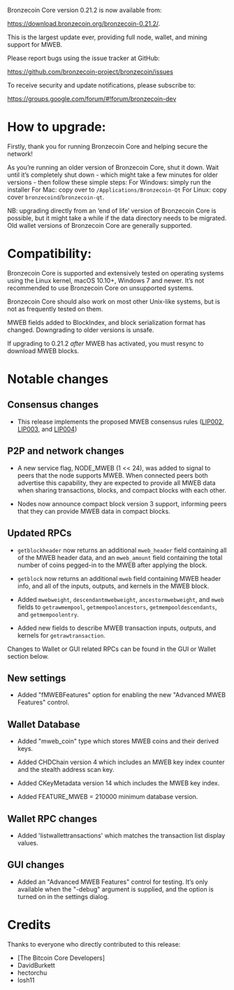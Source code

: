 Bronzecoin Core version 0.21.2 is now available from:

 <https://download.bronzecoin.org/bronzecoin-0.21.2/>.

This is the largest update ever, providing full node, wallet, and mining support for MWEB.

Please report bugs using the issue tracker at GitHub:

  <https://github.com/bronzecoin-project/bronzecoin/issues>

To receive security and update notifications, please subscribe to:

  <https://groups.google.com/forum/#!forum/bronzecoin-dev>


How to upgrade: 
==============

Firstly, thank you for running Bronzecoin Core and helping secure the network!

As you’re running an older version of Bronzecoin Core, shut it down. Wait until it’s completely shut down  - which might take a few minutes for older versions - then follow these simple steps:
For Windows: simply run the installer 
For Mac: copy over to `/Applications/Bronzecoin-Qt` 
For Linux: copy cover `bronzecoind`/`bronzecoin-qt`.

NB: upgrading directly from an ‘end of life’ version of Bronzecoin Core is possible, but it might take a while if the data directory needs to be migrated. Old wallet versions of Bronzecoin Core are generally supported.
 

Compatibility:
==============

Bronzecoin Core is supported and extensively tested on operating systems using the Linux kernel, macOS 10.10+,  Windows 7 and newer. It’s not recommended to use Bronzecoin Core on unsupported systems.

Bronzecoin Core should also work on most other Unix-like systems, but is not as frequently tested on them.

MWEB fields added to BlockIndex, and block serialization format has changed. Downgrading to older versions is unsafe.

If upgrading to 0.21.2 *after* MWEB has activated, you must resync to download MWEB blocks.

Notable changes
===============

Consensus changes
-----------------

- This release implements the proposed MWEB consensus rules
  ([LIP002](https://github.com/bronzecoin-project/lips/blob/master/lip-0002.mediawiki),
  [LIP003](https://github.com/bronzecoin-project/lips/blob/master/lip-0003.mediawiki), and
  [LIP004](https://github.com/bronzecoin-project/lips/blob/master/lip-0004.mediawiki))

P2P and network changes
-----------------------

- A new service flag, NODE_MWEB (1 << 24), was added to signal to peers that the node supports MWEB.
  When connected peers both advertise this capability, they are expected to provide all MWEB data when
  sharing transactions, blocks, and compact blocks with each other.

- Nodes now announce compact block version 3 support, informing peers that they can provide MWEB data
  in compact blocks.


Updated RPCs
------------

- `getblockheader` now returns an additional `mweb_header` field containing
  all of the MWEB header data, and an `mweb_amount` field containing the total
  number of coins pegged-in to the MWEB after applying the block.

- `getblock` now returns an additional `mweb` field containing MWEB header info,
  and all of the inputs, outputs, and kernels in the MWEB block.

- Added `mwebweight`, `descendantmwebweight`, `ancestormwebweight`, and `mweb`
  fields to `getrawmempool`, `getmempoolancestors`, `getmempooldescendants`,
  and `getmempoolentry`.

- Added new fields to describe MWEB transaction inputs, outputs, and kernels
  for `getrawtransaction`.

Changes to Wallet or GUI related RPCs can be found in the GUI or Wallet section below.

New settings
------------

- Added "fMWEBFeatures" option for enabling the new "Advanced MWEB Features"
  control.

Wallet Database
---------------

- Added "mweb_coin" type which stores MWEB coins and their derived keys.

- Added CHDChain version 4 which includes an MWEB key index counter and
  the stealth address scan key.

- Added CKeyMetadata version 14 which includes the MWEB key index.

- Added FEATURE_MWEB = 210000 minimum database version.

Wallet RPC changes
------------------

- Added 'listwallettransactions' which matches the transaction list display values.

GUI changes
-----------

- Added an "Advanced MWEB Features" control for testing. It’s only available
  when the "-debug" argument is supplied, and the option is turned on in the
  settings dialog.


Credits
=======

Thanks to everyone who directly contributed to this release:

- [The Bitcoin Core Developers]
- DavidBurkett
- hectorchu
- losh11